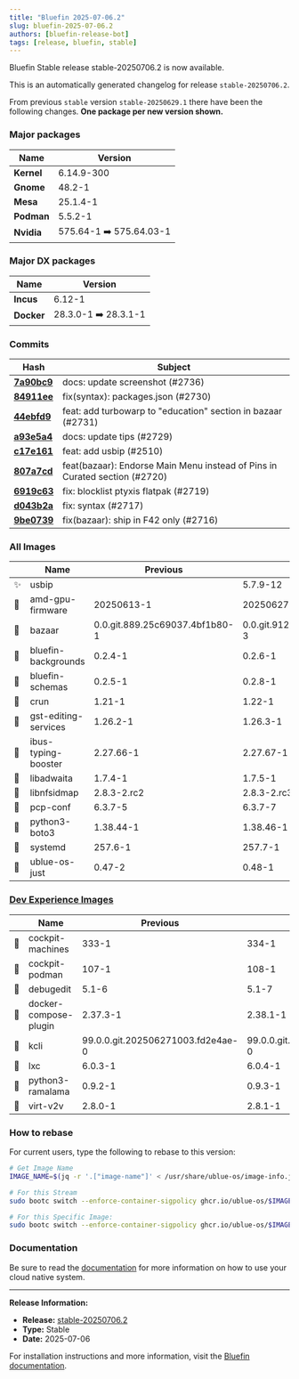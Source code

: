 ```yaml
---
title: "Bluefin 2025-07-06.2"
slug: bluefin-2025-07-06.2
authors: [bluefin-release-bot]
tags: [release, bluefin, stable]
---
```


Bluefin Stable release stable-20250706.2 is now available.

<!--truncate-->

This is an automatically generated changelog for release `stable-20250706.2`.

From previous `stable` version `stable-20250629.1` there have been the following changes. **One package per new version shown.**

### Major packages

| Name       | Version                 |
| ---------- | ----------------------- |
| **Kernel** | 6.14.9-300              |
| **Gnome**  | 48.2-1                  |
| **Mesa**   | 25.1.4-1                |
| **Podman** | 5.5.2-1                 |
| **Nvidia** | 575.64-1 ➡️ 575.64.03-1 |

### Major DX packages

| Name       | Version              |
| ---------- | -------------------- |
| **Incus**  | 6.12-1               |
| **Docker** | 28.3.0-1 ➡️ 28.3.1-1 |

### Commits

| Hash                                                                                               | Subject                                                                    |
| -------------------------------------------------------------------------------------------------- | -------------------------------------------------------------------------- |
| **[7a90bc9](https://github.com/ublue-os/bluefin/commit/7a90bc99894e2ecdca931fe3256fd1cfba28503b)** | docs: update screenshot (#2736)                                            |
| **[84911ee](https://github.com/ublue-os/bluefin/commit/84911ee416cfd7517f206af5d7fb79277bfe24df)** | fix(syntax): packages.json (#2730)                                         |
| **[44ebfd9](https://github.com/ublue-os/bluefin/commit/44ebfd97ec9ad79b8a227489fcf68492f4e66b0d)** | feat: add turbowarp to "education" section in bazaar (#2731)               |
| **[a93e5a4](https://github.com/ublue-os/bluefin/commit/a93e5a4d79dda5eba751812c1e1a715f11cf7dea)** | docs: update tips (#2729)                                                  |
| **[c17e161](https://github.com/ublue-os/bluefin/commit/c17e16197aadabfb4bd81f7d392b00942a81e3e9)** | feat: add usbip (#2510)                                                    |
| **[807a7cd](https://github.com/ublue-os/bluefin/commit/807a7cd115e4e958b8438bcab341a412b85488f5)** | feat(bazaar): Endorse Main Menu instead of Pins in Curated section (#2720) |
| **[6919c63](https://github.com/ublue-os/bluefin/commit/6919c6334f91edfa3c1a6b5018e2693b45472c87)** | fix: blocklist ptyxis flatpak (#2719)                                      |
| **[d043b2a](https://github.com/ublue-os/bluefin/commit/d043b2af1e430c31faecab3b15fb2b6a2209645d)** | fix: syntax (#2717)                                                        |
| **[9be0739](https://github.com/ublue-os/bluefin/commit/9be0739d202b9f59d05fa25ccf3b997f18479604)** | fix(bazaar): ship in F42 only (#2716)                                      |

### All Images

|     | Name                 | Previous                       | New                            |
| --- | -------------------- | ------------------------------ | ------------------------------ |
| ✨  | usbip                |                                | 5.7.9-12                       |
| 🔄  | amd-gpu-firmware     | 20250613-1                     | 20250627-1                     |
| 🔄  | bazaar               | 0.0.git.889.25c69037.4bf1b80-1 | 0.0.git.912.2689c9f6.87e637d-3 |
| 🔄  | bluefin-backgrounds  | 0.2.4-1                        | 0.2.6-1                        |
| 🔄  | bluefin-schemas      | 0.2.5-1                        | 0.2.8-1                        |
| 🔄  | crun                 | 1.21-1                         | 1.22-1                         |
| 🔄  | gst-editing-services | 1.26.2-1                       | 1.26.3-1                       |
| 🔄  | ibus-typing-booster  | 2.27.66-1                      | 2.27.67-1                      |
| 🔄  | libadwaita           | 1.7.4-1                        | 1.7.5-1                        |
| 🔄  | libnfsidmap          | 2.8.3-2.rc2                    | 2.8.3-2.rc3                    |
| 🔄  | pcp-conf             | 6.3.7-5                        | 6.3.7-7                        |
| 🔄  | python3-boto3        | 1.38.44-1                      | 1.38.46-1                      |
| 🔄  | systemd              | 257.6-1                        | 257.7-1                        |
| 🔄  | ublue-os-just        | 0.47-2                         | 0.48-1                         |

### [Dev Experience Images](https://docs.projectbluefin.io/bluefin-dx)

|     | Name                  | Previous                          | New                               |
| --- | --------------------- | --------------------------------- | --------------------------------- |
| 🔄  | cockpit-machines      | 333-1                             | 334-1                             |
| 🔄  | cockpit-podman        | 107-1                             | 108-1                             |
| 🔄  | debugedit             | 5.1-6                             | 5.1-7                             |
| 🔄  | docker-compose-plugin | 2.37.3-1                          | 2.38.1-1                          |
| 🔄  | kcli                  | 99.0.0.git.202506271003.fd2e4ae-0 | 99.0.0.git.202507042121.a8a4983-0 |
| 🔄  | lxc                   | 6.0.3-1                           | 6.0.4-1                           |
| 🔄  | python3-ramalama      | 0.9.2-1                           | 0.9.3-1                           |
| 🔄  | virt-v2v              | 2.8.0-1                           | 2.8.1-1                           |

### How to rebase

For current users, type the following to rebase to this version:

```bash
# Get Image Name
IMAGE_NAME=$(jq -r '.["image-name"]' < /usr/share/ublue-os/image-info.json)

# For this Stream
sudo bootc switch --enforce-container-sigpolicy ghcr.io/ublue-os/$IMAGE_NAME:stable

# For this Specific Image:
sudo bootc switch --enforce-container-sigpolicy ghcr.io/ublue-os/$IMAGE_NAME:stable-20250706.2
```

### Documentation

Be sure to read the [documentation](https://docs.projectbluefin.io/) for more information
on how to use your cloud native system.

---

**Release Information:**

- **Release:** [stable-20250706.2](https://github.com/ublue-os/bluefin/releases/tag/stable-20250706.2)
- **Type:** Stable
- **Date:** 2025-07-06

For installation instructions and more information, visit the [Bluefin documentation](https://docs.projectbluefin.io/).
